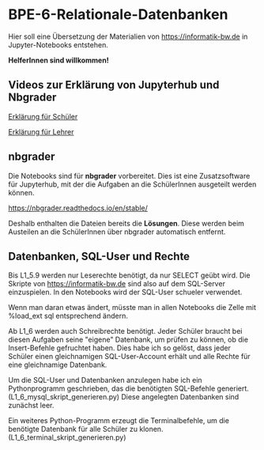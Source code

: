 # BPE-6-Relationale-Datenbanken

Hier soll eine Übersetzung der Materialien von <https://informatik-bw.de> in Jupyter-Notebooks entstehen.

**HelferInnen sind willkommen!**

## Videos zur Erklärung von Jupyterhub und Nbgrader

[Erklärung für Schüler](https://vimeo.com/448597506)

[Erklärung für Lehrer](https://vimeo.com/448613640)

## nbgrader

Die Notebooks sind für **nbgrader** vorbereitet. Dies ist eine Zusatzsoftware für Jupyterhub, mit der die Aufgaben an die SchülerInnen ausgeteilt werden können.

<https://nbgrader.readthedocs.io/en/stable/>

Deshalb enthalten die Dateien bereits die **Lösungen**. Diese werden beim Austeilen an die SchülerInnen über nbgrader automatisch entfernt.

## Datenbanken, SQL-User und Rechte
Bis L1_5.9 werden nur Leserechte benötigt, da nur SELECT geübt wird. Die Skripte von https://informatik-bw.de sind also auf dem SQL-Server einzuspielen. In den Notebooks wird der SQL-User schueler verwendet. 

Wenn man daran etwas ändert, müsste man in allen Notebooks die Zelle mit %load_ext sql entsprechend ändern.

Ab L1_6 werden auch Schreibrechte benötigt. Jeder Schüler braucht bei diesen Aufgaben seine "eigene" Datenbank, um prüfen zu können, ob die Insert-Befehle gefruchtet haben. Dies habe ich so gelöst, dass jeder Schüler einen gleichnamigen SQL-User-Account erhält und alle Rechte für eine gleichnamige Datenbank.

Um die SQL-User und Datenbanken anzulegen habe ich ein Pythonprogramm geschrieben, das die benötigten SQL-Befehle generiert. (L1_6_mysql_skript_generieren.py) Diese angelegten Datenbanken sind zunächst leer.

Ein weiteres Python-Programm erzeugt die Terminalbefehle, um die benötigte Datenbank für alle Schüler zu klonen. (L1_6_terminal_skript_generieren.py)